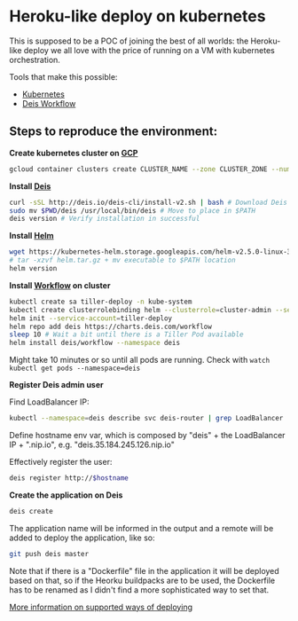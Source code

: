 # Heroku-like deploy on kubernetes

This is supposed to be a POC of joining the best of all worlds: the Heroku-like deploy we all love with the price of running on a VM with kubernetes orchestration.

Tools that make this possible:
- [Kubernetes](https://github.com/kubernetes/kubernetes)
- [Deis Workflow](https://github.com/deis/workflow)

## Steps to reproduce the environment:

**Create kubernetes cluster on [GCP](https://cloud.google.com/)**
``` bash
gcloud container clusters create CLUSTER_NAME --zone CLUSTER_ZONE --num-nodes=3 --machine-type=f1-micro
```

**Install [Deis](https://github.com/deis/workflow)**
``` bash
curl -sSL http://deis.io/deis-cli/install-v2.sh | bash # Download Deis
sudo mv $PWD/deis /usr/local/bin/deis # Move to place in $PATH
deis version # Verify installation in successful
```

**Install [Helm](https://github.com/kubernetes/helm)**
``` bash
wget https://kubernetes-helm.storage.googleapis.com/helm-v2.5.0-linux-386.tar.gz -O helm.tar.gz
# tar -xzvf helm.tar.gz + mv executable to $PATH location
helm version
```
**Install [Workflow](https://deis.com/docs/workflow/) on cluster**
``` bash
kubectl create sa tiller-deploy -n kube-system
kubectl create clusterrolebinding helm --clusterrole=cluster-admin --serviceaccount=kube-system:tiller-deploy
helm init --service-account=tiller-deploy
helm repo add deis https://charts.deis.com/workflow
sleep 10 # Wait a bit until there is a Tiller Pod available
helm install deis/workflow --namespace deis
```
Might take 10 minutes or so until all pods are running. Check with ```watch kubectl get pods --namespace=deis```

**Register Deis admin user**

Find LoadBalancer IP:
``` bash
kubectl --namespace=deis describe svc deis-router | grep LoadBalancer
```
Define hostname env var, which is composed by "deis" + the LoadBalancer IP + ".nip.io", e.g. "deis.35.184.245.126.nip.io"

Effectively register the user:
``` bash
deis register http://$hostname
```
**Create the application on Deis**
``` bash
deis create
```
The application name will be informed in the output and a remote will be added to deploy the application, like so:
``` bash
git push deis master
```
Note that if there is a "Dockerfile" file in the application it will be deployed based on that, so if the Heorku buildpacks are to be used, the Dockerfile has to be renamed as I didn't find a more sophisticated way to set that.

[More information on supported ways of deploying](https://deis.com/docs/workflow/applications/deploying-apps/)
